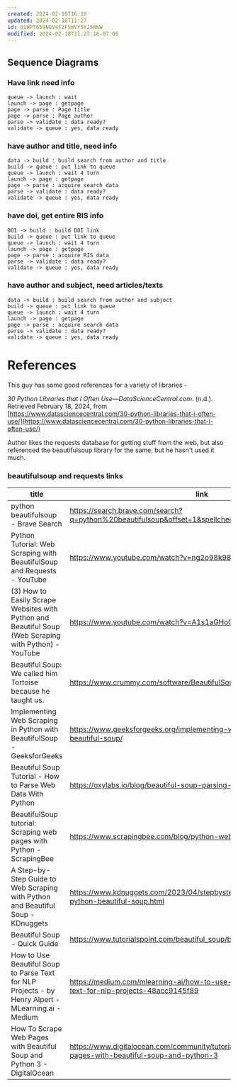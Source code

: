 ```yaml
---
created: 2024-02-16T16:18
updated: 2024-02-18T11:27
id: 01HPT659NQV4F2F5WVY5YJ5RKW
modified: 2024-02-18T11:27:16-07:00
---
```


## Sequence Diagrams

### Have link need info

```plantuml
queue -> launch : wait
launch -> page : getpage
page -> parse : Page title
page -> parse : Page author
parse -> validate : data ready?
validate -> queue : yes, data ready
```

### have author and title, need info


```plantuml
data -> build : build search from author and title 
build -> queue : put link to queue
queue -> launch : wait 4 turn
launch -> page : getpage
page -> parse : acquire search data
parse -> validate : data ready?
validate -> queue : yes, data ready
```


### have doi, get entire RIS info

```plantuml
DOI -> build : build DOI link 
build -> queue : put link to queue
queue -> launch : wait 4 turn
launch -> page : getpage
page -> parse : acquire RIS data
parse -> validate : data ready?
validate -> queue : yes, data ready
```

### have author and subject, need articles/texts

```plantuml
data -> build : build search from author and subject 
build -> queue : put link to queue
queue -> launch : wait 4 turn
launch -> page : getpage
page -> parse : acquire search data
parse -> validate : data ready?
validate -> queue : yes, data ready
```



# References

This guy has some good references for a variety of libraries - 

_30 Python Libraries that I Often Use—DataScienceCentral.com_. (n.d.). Retrieved February 18, 2024, from [https://www.datasciencecentral.com/30-python-libraries-that-i-often-use/](https://www.datasciencecentral.com/30-python-libraries-that-i-often-use/)

Author likes the requests database for getting stuff from the web, but also referenced the beautifulsoup library for the same, but he hasn't used it much.

### beautifulsoup and requests links

 title | link 
 ---- | ----
 python beautifulsoup - Brave Search | https://search.brave.com/search?q=python%20beautifulsoup&offset=1&spellcheck=0
 Python Tutorial: Web Scraping with BeautifulSoup and Requests - YouTube | https://www.youtube.com/watch?v=ng2o98k983k
 (3) How to Easily Scrape Websites with Python and Beautiful Soup (Web Scraping with Python) - YouTube | https://www.youtube.com/watch?v=A1s1aGHoODs
 Beautiful Soup: We called him Tortoise because he taught us. | https://www.crummy.com/software/BeautifulSoup/
 Implementing Web Scraping in Python with BeautifulSoup - GeeksforGeeks | https://www.geeksforgeeks.org/implementing-web-scraping-python-beautiful-soup/
 Beautiful Soup Tutorial - How to Parse Web Data With Python | https://oxylabs.io/blog/beautiful-soup-parsing-tutorial
 BeautifulSoup tutorial: Scraping web pages with Python - ScrapingBee | https://www.scrapingbee.com/blog/python-web-scraping-beautiful-soup/
 A Step-by-Step Guide to Web Scraping with Python and Beautiful Soup - KDnuggets | https://www.kdnuggets.com/2023/04/stepbystep-guide-web-scraping-python-beautiful-soup.html
 Beautiful Soup - Quick Guide | https://www.tutorialspoint.com/beautiful_soup/beautiful_soup_quick_guide.htm
 How to Use Beautiful Soup to Parse Text for NLP Projects - by Henry Alpert - MLearning.ai - Medium | https://medium.com/mlearning-ai/how-to-use-beautiful-soup-to-parse-text-for-nlp-projects-48acc9145f89
 How To Scrape Web Pages with Beautiful Soup and Python 3 - DigitalOcean | https://www.digitalocean.com/community/tutorials/how-to-scrape-web-pages-with-beautiful-soup-and-python-3
 